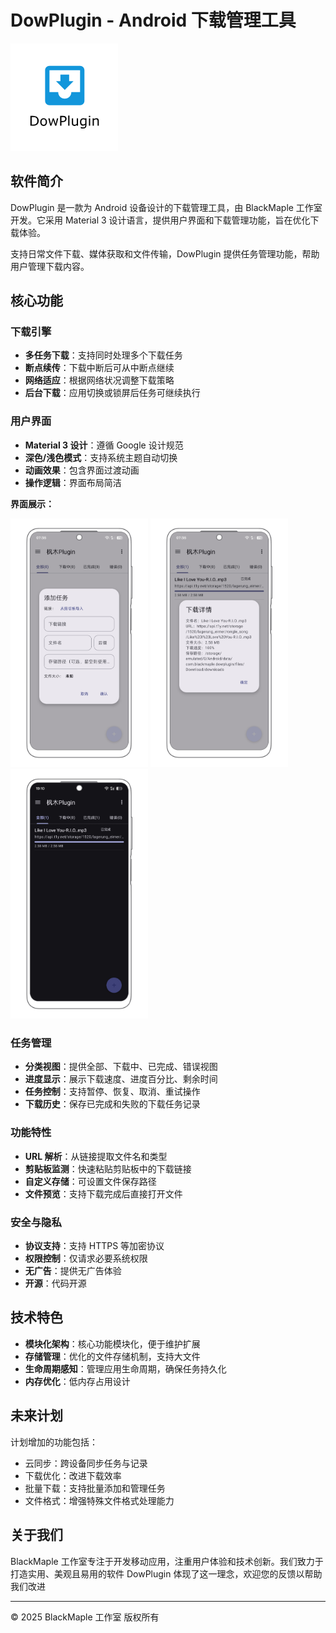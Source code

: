 # DowPlugin - Android 下载管理工具

![DowPlugin Logo](icon.png)

## 软件简介

DowPlugin 是一款为 Android 设备设计的下载管理工具，由 BlackMaple 工作室开发。它采用 Material 3 设计语言，提供用户界面和下载管理功能，旨在优化下载体验。

支持日常文件下载、媒体获取和文件传输，DowPlugin 提供任务管理功能，帮助用户管理下载内容。

## 核心功能

### 下载引擎
*   **多任务下载**：支持同时处理多个下载任务
*   **断点续传**：下载中断后可从中断点继续
*   **网络适应**：根据网络状况调整下载策略
*   **后台下载**：应用切换或锁屏后任务可继续执行

### 用户界面
*   **Material 3 设计**：遵循 Google 设计规范
*   **深色/浅色模式**：支持系统主题自动切换
*   **动画效果**：包含界面过渡动画
*   **操作逻辑**：界面布局简洁

**界面展示：**

<img src="screenshots/1.PNG" width="220" alt="主界面"/> <img src="screenshots/2.PNG" width="220" alt="下载详情"/> <img src="screenshots/3.PNG" width="220" alt="深色模式"/>

### 任务管理
*   **分类视图**：提供全部、下载中、已完成、错误视图
*   **进度显示**：展示下载速度、进度百分比、剩余时间
*   **任务控制**：支持暂停、恢复、取消、重试操作
*   **下载历史**：保存已完成和失败的下载任务记录

### 功能特性
*   **URL 解析**：从链接提取文件名和类型
*   **剪贴板监测**：快速粘贴剪贴板中的下载链接
*   **自定义存储**：可设置文件保存路径
*   **文件预览**：支持下载完成后直接打开文件

### 安全与隐私
*   **协议支持**：支持 HTTPS 等加密协议
*   **权限控制**：仅请求必要系统权限
*   **无广告**：提供无广告体验
*   **开源**：代码开源

## 技术特色
*   **模块化架构**：核心功能模块化，便于维护扩展
*   **存储管理**：优化的文件存储机制，支持大文件
*   **生命周期感知**：管理应用生命周期，确保任务持久化
*   **内存优化**：低内存占用设计

## 未来计划
计划增加的功能包括：
*   云同步：跨设备同步任务与记录
*   下载优化：改进下载效率
*   批量下载：支持批量添加和管理任务
*   文件格式：增强特殊文件格式处理能力

## 关于我们
BlackMaple 工作室专注于开发移动应用，注重用户体验和技术创新。我们致力于打造实用、美观且易用的软件
DowPlugin 体现了这一理念，欢迎您的反馈以帮助我们改进

---
© 2025 BlackMaple 工作室 版权所有

